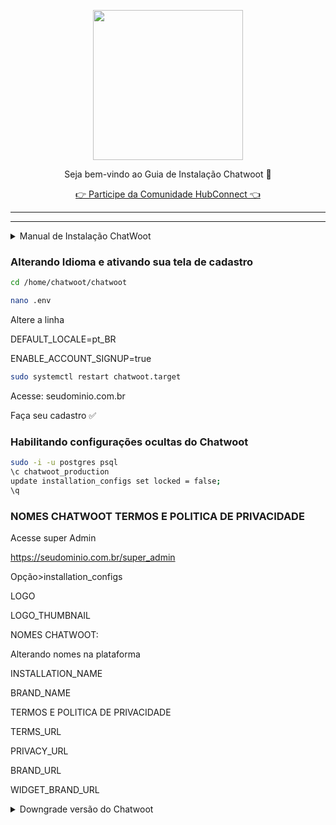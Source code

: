 <p align="center">
<img src="https://cwmkt.com.br/wp-content/uploads/2024/04/logo_github.png" width="240" />
<p align="center">Seja bem-vindo ao Guia de Instalação Chatwoot 🚀</p>
</p>
  
<p align="center"> 
<a href="https://hubconnect.top" target="_blank">👉 Participe da Comunidade HubConnect 👈</a>
</p>

<hr />
<hr />

<details>
<summary>Manual de Instalação ChatWoot</summary>

```bash
sudo apt update && apt upgrade -y
```

```bash
wget https://get.chatwoot.app/linux/install.sh
```

```bash
chmod +x install.sh
```

```bash
./install.sh --install
```

Use as opções abaixo

yes

app.dominio.com.br

contato@dominio.com.br

yes para todos
</details>

### Alterando Idioma e ativando sua tela de cadastro

```bash
cd /home/chatwoot/chatwoot
```

```bash
nano .env
```

Altere a linha

DEFAULT_LOCALE=pt_BR

ENABLE_ACCOUNT_SIGNUP=true

```bash
sudo systemctl restart chatwoot.target
```

Acesse: seudominio.com.br

Faça seu cadastro ✅


### Habilitando configurações ocultas do Chatwoot

```bash
sudo -i -u postgres psql
\c chatwoot_production
update installation_configs set locked = false;
\q
```

### NOMES CHATWOOT TERMOS E POLITICA DE PRIVACIDADE

Acesse super Admin

https://seudominio.com.br/super_admin

Opção>installation_configs

LOGO

LOGO_THUMBNAIL

NOMES CHATWOOT:

Alterando nomes na plataforma

INSTALLATION_NAME

BRAND_NAME

TERMOS E POLITICA DE PRIVACIDADE

TERMS_URL

PRIVACY_URL

BRAND_URL

WIDGET_BRAND_URL

<details>
<summary>Downgrade versão do Chatwoot</summary>

### Como fazer downgrade no seu Chatwwoot

```bash
sudo -i -u chatwoot

cd chatwoot

git checkout tag/commit (pega o commit ou tag da versão em https://github.com/chatwoot/chatwoot/releases)

bundle

yarn

rake assets:precompile RAILS_ENV=production

RAILS_ENV=production bundle exec rake db:migrate

exit
```

```bash
systemctl daemon-reload

systemctl restart chatwoot.target
```

Pronto! Downgrade realizado com sucesso ✅😎

</details>
